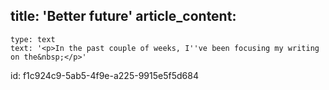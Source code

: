 title: 'Better future'
article_content:
  -
    type: text
    text: '<p>In the past couple of weeks, I''ve been focusing my writing on the&nbsp;</p>'
id: f1c924c9-5ab5-4f9e-a225-9915e5f5d684
